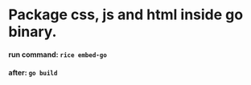 # Package css, js and html inside go binary.

#### run command: ```rice embed-go```
#### after: ```go build```
